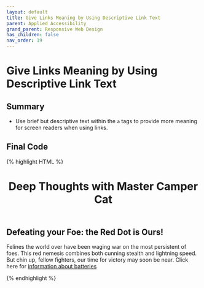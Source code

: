 ```yaml
---
layout: default
title: Give Links Meaning by Using Descriptive Link Text
parent: Applied Accessibility
grand_parent: Responsive Web Design
has_children: false
nav_order: 19
---
```

# Give Links Meaning by Using Descriptive Link Text
## Summary
- Use brief but descriptive text within the `a` tags to provide more meaning for screen readers when using links.

## Final Code

{% highlight HTML %}
<body>
  <header>
    <h1>Deep Thoughts with Master Camper Cat</h1>
  </header>
  <article>
    <h2>Defeating your Foe: the Red Dot is Ours!</h2>
    <p>Felines the world over have been waging war on the most persistent of foes. This red nemesis combines both cunning stealth and lightning speed. But chin up, fellow fighters, our time for victory may soon be near. Click here for <a href="">information about batteries</a></p>
  </article>
</body>
{% endhighlight %}